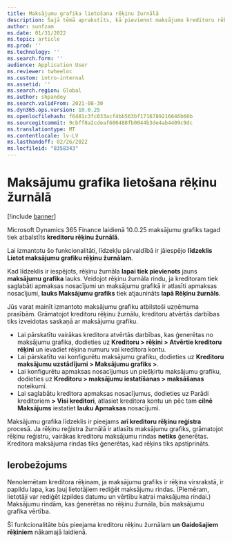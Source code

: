 ```yaml
---
title: Maksājumu grafika lietošana rēķinu žurnālā
description: Šajā tēmā aprakstīts, kā pievienot maksājumu kreditoru rēķinu žurnālam.
author: sunfzam
ms.date: 01/31/2022
ms.topic: article
ms.prod: ''
ms.technology: ''
ms.search.form: ''
audience: Application User
ms.reviewer: twheeloc
ms.custom: intro-internal
ms.assetid: ''
ms.search.region: Global
ms.author: shpandey
ms.search.validFrom: 2021-08-30
ms.dyn365.ops.version: 10.0.25
ms.openlocfilehash: f6481c3fc033acf4bb563bf1716789216646b60b
ms.sourcegitcommit: 9cbff8a2cdeaf606488fb0044b3de4ab4409c9dc
ms.translationtype: MT
ms.contentlocale: lv-LV
ms.lasthandoff: 02/26/2022
ms.locfileid: "8358343"
---
```

# <a name="apply-a-payment-schedule-to-the-invoice-journal"></a>Maksājumu grafika lietošana rēķinu žurnālā

[!include [banner](../includes/preview-banner.md)]

Microsoft Dynamics 365 Finance laidienā 10.0.25 maksājumu grafiks tagad tiek atbalstīts **kreditoru rēķinu žurnālā**.

Lai izmantotu šo funkcionalitāti, līdzekļu pārvaldībā ir jāiespējo **līdzeklis Lietot maksājumu grafiku rēķinu žurnālam**.

Kad līdzeklis ir iespējots, rēķinu žurnāla **lapai tiek pievienots** jauns **maksājumu grafika** lauks. Veidojot rēķinu žurnāla rindu, ja kreditoram tiek saglabāti apmaksas nosacījumi un maksājumu grafikā ir atlasīti apmaksas nosacījumi, **lauks Maksājumu grafiks** tiek atjaunināts **lapā Rēķinu žurnāls**.

Jūs varat mainīt izmantoto maksājumu grafiku atbilstoši uzņēmuma prasībām. Grāmatojot kreditoru rēķinu žurnālu, kreditoru atvērtās darbības tiks izveidotas saskaņā ar maksājumu grafiku.

 - Lai pārskatītu vairākas kreditora atvērtās darbības, kas ģenerētas no maksājumu grafika, dodieties uz **Kreditoru \> rēķini \> Atvērtie kreditoru rēķini** un ievadiet rēķina numuru vai kreditora kontu.
 - Lai pārskatītu vai konfigurētu maksājumu grafiku, dodieties uz **Kreditoru maksājumu uzstādījumi \> Maksājumu grafiks \>**.
 - Lai konfigurētu apmaksas nosacījumus un piešķirtu maksājumu grafiku, dodieties uz **Kreditoru \> maksājumu iestatīšanas \> maksāšanas** noteikumi.
 - Lai saglabātu kreditora apmaksas nosacījumus, dodieties uz Parādi kreditoriem **\> Visi kreditori**, atlasiet kreditora kontu un pēc tam **cilnē Maksājums** iestatiet **lauku Apmaksas** nosacījumi.

Maksājumu grafika līdzeklis ir pieejams **arī kreditoru rēķinu reģistra** procesā. Ja rēķinu reģistra žurnālā ir atlasīts maksājumu grafiks, grāmatojot rēķinu reģistru, vairākas kreditoru maksājumu rindas **netiks** ģenerētas. Kreditora maksājuma rindas tiks ģenerētas, kad rēķins tiks apstiprināts.

## <a name="limitation"></a>Ierobežojums

Nenolemētam kreditora rēķinam, ja maksājumu grafiks ir rēķina virsrakstā, ir papildu lapa, kas ļauj lietotājiem rediģēt maksājumu rindas. (Piemēram, lietotāji var rediģēt izpildes datumu un vērtību katrai maksājuma rindai.) Maksājumu rindām, kas ģenerētas no rēķinu žurnāla, būs maksājumu grafika vērtība.

Šī funkcionalitāte būs pieejama kreditoru rēķinu žurnālam **un** **Gaidošajiem rēķiniem** nākamajā laidienā.
